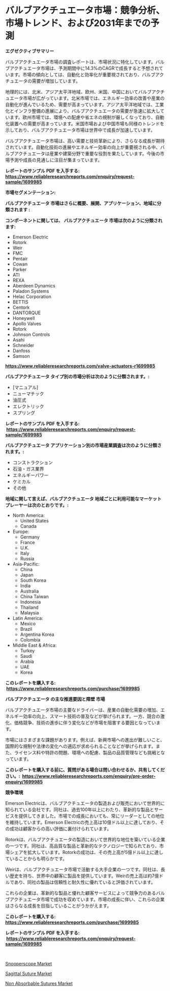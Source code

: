 <p><h1>バルブアクチュエータ市場：競争分析、市場トレンド、および2031年までの予測</h1></p><p><strong>エグゼクティブサマリー</strong></p>
<p><p>バルブアクチュエータ市場の調査レポートは、市場状況に特化しています。バルブアクチュエータ市場は、予測期間中に14.3%のCAGRで成長すると予想されています。市場の傾向としては、自動化と効率化が重要視されており、バルブアクチュエータの需要が増加しています。</p><p>地理的には、北米、アジア太平洋地域、欧州、米国、中国においてバルブアクチュエータ市場が広がっています。北米市場では、エネルギー効率の改善や産業の自動化が進んでいるため、需要が高まっています。アジア太平洋地域では、工業化とインフラ整備の進展により、バルブアクチュエータの需要が急速に拡大しています。欧州市場では、環境への配慮や省エネの規制が厳しくなっており、自動化装置への需要が高まっています。米国市場および中国市場も同様のトレンドを示しており、バルブアクチュエータ市場は世界中で成長が加速しています。</p><p>バルブアクチュエータ市場は、高い需要と技術革新により、さらなる成長が期待されています。自動化技術の進展やエネルギー効率の向上が重要視される中、バルブアクチュエータは産業や建築分野で重要な役割を果たしています。今後の市場予測や成長の見通しに注目が集まっています。</p></p>
<p><strong>レポートのサンプル PDF を入手する: <a href="https://www.reliableresearchreports.com/enquiry/request-sample/1699985">https://www.reliableresearchreports.com/enquiry/request-sample/1699985</a></strong></p>
<p><strong>市場セグメンテーション:</strong></p>
<p><strong> バルブアクチュエータ 市場はさらに概要、展開、アプリケーション、地域に分類されます :</strong></p>
<p><strong>コンポーネントに関しては、 バルブアクチュエータ 市場は次のように分類されます: &nbsp;</strong></p>
<p><ul><li>Emerson Electric</li><li>Rotork</li><li>Weir</li><li>FMC</li><li>Pentair</li><li>Cowan</li><li>Parker</li><li>ATI</li><li>REXA</li><li>Aberdeen Dynamics</li><li>Paladon Systems</li><li>Helac Corporation</li><li>BETTIS</li><li>Centork</li><li>DANTORQUE</li><li>Honeywell</li><li>Apollo Valves</li><li>Rotork</li><li>Johnson Controls</li><li>Asahi</li><li>Schneider</li><li>Danfoss</li><li>Samson</li></ul></p>
<p><strong><a href="https://www.reliableresearchreports.com/valve-actuators-r1699985">https://www.reliableresearchreports.com/valve-actuators-r1699985</a></strong></p>
<p><strong> バルブアクチュエータ タイプ別の市場分析は次のように分類されます。:</strong></p>
<p><ul><li>[マニュアル]</li><li>ニューマチック</li><li>油圧式</li><li>エレクトリック</li><li>スプリング</li></ul></p>
<p><strong>レポートのサンプル PDF を入手する: &nbsp;<a href="https://www.reliableresearchreports.com/enquiry/request-sample/1699985">https://www.reliableresearchreports.com/enquiry/request-sample/1699985</a></strong></p>
<p><strong> バルブアクチュエータ アプリケーション別の市場産業調査は次のように分類されます。:</strong></p>
<p><ul><li>コンストラクション</li><li>石油・ガス業界</li><li>エネルギーパワー</li><li>ケミカル</li><li>その他</li></ul></p>
<p><strong>地域に関して言えば、バルブアクチュエータ 地域ごとに利用可能なマーケットプレーヤーは次のとおりです。:</strong></p>
<p><ul>
    <li>
        North America:
        <ul>
            <li>United States</li>
            <li>Canada</li>
        </ul>
    </li>
    <li>
        Europe:
        <ul>
            <li>Germany</li>
            <li>France</li>
            <li>U.K.</li>
            <li>Italy</li>
            <li>Russia</li>
        </ul>
    </li>
    <li>
        Asia-Pacific:
        <ul>
            <li>China</li>
            <li>Japan</li>
            <li>South Korea</li>
            <li>India</li>
            <li>Australia</li>
            <li>China Taiwan</li>
            <li>Indonesia</li>
            <li>Thailand</li>
            <li>Malaysia</li>
        </ul>
    </li>
    <li>
        Latin America:
        <ul>
            <li>Mexico</li>
            <li>Brazil</li>
            <li>Argentina Korea</li>
            <li>Colombia</li>
        </ul>
    </li>
    <li>
        Middle East & Africa:
        <ul>
            <li>Turkey</li>
            <li>Saudi</li>
            <li>Arabia</li>
            <li>UAE</li>
            <li>Korea</li>
        </ul>
    </li>
    </ul></p>
<p><strong>このレポートを購入する: &nbsp;<a href="https://www.reliableresearchreports.com/purchase/1699985">https://www.reliableresearchreports.com/purchase/1699985</a></strong></p>
<p><strong>バルブアクチュエータ の主な推進要因と障壁 市場</strong></p>
<p><p>バルブアクチュエータ市場の主要なドライバーは、産業の自動化需要の増加、エネルギー効率の向上、スマート技術の普及などが挙げられます。一方、競合の激化、価格競争、技術の進歩に伴う変化などが市場を阻害する要因となっています。</p><p>市場にはさまざまな課題があります。例えば、新興市場への進出が難しいこと、国際的な規制や法律の変化への適応が求められることなどが挙げられます。また、ライセンス料や特許の問題、環境への配慮、製品の品質管理なども挑戦となっています。</p></p>
<p><strong>このレポートを購入する前に、質問がある場合は問い合わせるか、共有してください。:&nbsp; <a href="https://www.reliableresearchreports.com/enquiry/pre-order-enquiry/1699985">https://www.reliableresearchreports.com/enquiry/pre-order-enquiry/1699985</a></strong></p>
<p><strong>競争環境</strong></p>
<p><p>Emerson Electricは、バルブアクチュエータの製造および販売において世界的に知られている会社です。同社は、過去100年以上にわたり、革新的な製品とサービスを提供してきました。市場での成長においても、常にリーダーとしての地位を維持しています。Emerson Electricの売上高は10億ドル以上に達しており、その成功は顧客からの高い評価に裏付けられています。</p><p>Rotorkは、バルブアクチュエータの製造において世界的な地位を築いている企業の一つです。同社は、高品質な製品と革新的なテクノロジーで知られており、市場シェアを拡大しています。Rotorkの成功は、その売上高が5億ドル以上に達していることからも明らかです。</p><p>Weirは、バルブアクチュエータ市場で活動する大手企業の一つです。同社は、長い歴史を持ち、世界中の顧客に製品を提供しています。Weirの売上高は約7億ドルであり、同社の製品は信頼性と耐久性に優れていると評価されています。</p><p>これらの企業は、革新的な製品と優れた顧客サービスによって競争力のあるバルブアクチュエータ市場で成功を収めています。市場の成長に伴い、これらの企業はさらなる成長を目指していることがうかがえます。</p></p>
<p><strong>このレポートを購入する: &nbsp; <a href="https://www.reliableresearchreports.com/purchase/1699985">https://www.reliableresearchreports.com/purchase/1699985</a></strong></p>
<p><strong>レポートのサンプル PDF を入手する: &nbsp;<a href="https://www.reliableresearchreports.com/enquiry/request-sample/1699985">https://www.reliableresearchreports.com/enquiry/request-sample/1699985</a></strong><strong></strong></p>
<p>&nbsp;</p>
<p><p><a href="https://full-wildebeest-80b.notion.site/Snooperscope-Market-Report-Reveals-the-Latest-Trends-And-Growth-Opportunities-of-this-Market-d59562645c2e4a0ebb4b9730c0e9f86e">Snooperscope Market</a></p><p><a href="https://flame-sidecar-702.notion.site/Sagittal-Suture-Market-Outlook-Industry-Overview-and-Forecast-2024-to-2031-a61c564a51354277992c4772f8148b25">Sagittal Suture Market</a></p><p><a href="https://pretty-mail-caf.notion.site/Non-Absorbable-Sutures-Market-Share-Evolution-and-Market-Growth-Trends-2024-2031-be3ddd8528fb474d8177d4fb4f6f62f6">Non Absorbable Sutures Market</a></p></p>
